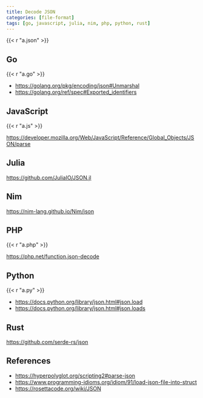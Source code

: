```yaml
---
title: Decode JSON
categories: [file-format]
tags: [go, javascript, julia, nim, php, python, rust]
---
```


{{< r "a.json" >}}

## Go

{{< r "a.go" >}}

- <https://golang.org/pkg/encoding/json#Unmarshal>
- <https://golang.org/ref/spec#Exported_identifiers>

## JavaScript

{{< r "a.js" >}}

<https://developer.mozilla.org/Web/JavaScript/Reference/Global_Objects/JSON/parse>

## Julia

<https://github.com/JuliaIO/JSON.jl>

## Nim

<https://nim-lang.github.io/Nim/json>

## PHP

{{< r "a.php" >}}

<https://php.net/function.json-decode>

## Python

{{< r "a.py" >}}

- <https://docs.python.org/library/json.html#json.load>
- <https://docs.python.org/library/json.html#json.loads>

## Rust

<https://github.com/serde-rs/json>

## References

- <https://hyperpolyglot.org/scripting2#parse-json>
- <https://www.programming-idioms.org/idiom/91/load-json-file-into-struct>
- <https://rosettacode.org/wiki/JSON>

